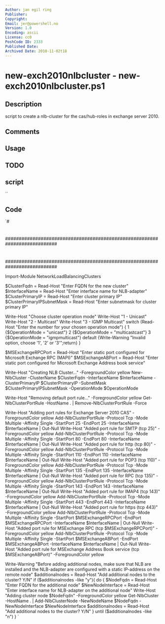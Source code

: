 ```yaml
---
Author: jan egil ring
Publisher: 
Copyright: 
Email: jer@powershell.no
Version: 1.0
Encoding: ascii
License: cc0
PoshCode ID: 2333
Published Date: 
Archived Date: 2010-11-02t18
---
```


# new-exch2010nlbcluster - new-exch2010nlbcluster.ps1

## Description

script to create a nlb-cluster for the cas/hub-roles in exchange server 2010.

## Comments



## Usage



## TODO



## script

``

## Code

`#
 #
 ###########################################################################
 #
 #
 #
 #
 #
 #
 ###########################################################################
 
 Import-Module NetworkLoadBalancingClusters
 
 $ClusterFqdn = Read-Host "Enter FQDN for the new cluster"
 $InterfaceName = Read-Host "Enter interface name for NLB-adapter"
 $ClusterPrimaryIP = Read-Host "Enter cluster primary IP"
 $ClusterPrimaryIPSubnetMask = Read-Host "Enter subnetmask for cluster primary IP"
 
 Write-Host "Choose cluster operation mode"
 Write-Host "1 - Unicast"
 Write-Host "2 - Multicast"
 Write-Host "3 - IGMP Multicast"
 switch (Read-Host "Enter the number for your chosen operation mode")
 {
 1 {$OperationMode = "unicast"}
 2 {$OperationMode = "multicastcast"}
 3 {$OperationMode = "igmpmulticast"}
 default {Write-Warning "Invalid option, choose '1', '2' or '3'";return}
 }
 
 $MSExchangeRPCPort = Read-Host "Enter static port configured for Microsoft Exchange RPC (MAPI)"
 $MSExchangeABPort = Read-Host "Enter static port configured for Microsoft Exchange Address book service"
 
 Write-Host "Creating NLB Cluster..." -ForegroundColor yellow
 New-NlbCluster -ClusterName $ClusterFqdn -InterfaceName $InterfaceName -ClusterPrimaryIP $ClusterPrimaryIP -SubnetMask $ClusterPrimaryIPSubnetMask -OperationMode $OperationMode
 
 Write-Host "Removing default port rule..." -ForegroundColor yellow
 Get-NlbClusterPortRule -HostName . | Remove-NlbClusterPortRule -Force
 
 Write-Host "Adding port rules for Exchange Server 2010 CAS" -ForegroundColor yellow
 Add-NlbClusterPortRule -Protocol Tcp -Mode Multiple -Affinity Single -StartPort 25 -EndPort 25 -InterfaceName $InterfaceName | Out-Null
 Write-Host "Added port rule for SMTP (tcp 25)" -ForegroundColor yellow
 Add-NlbClusterPortRule -Protocol Tcp -Mode Multiple -Affinity Single -StartPort 80 -EndPort 80 -InterfaceName $InterfaceName | Out-Null
 Write-Host "Added port rule for http (tcp 80)" -ForegroundColor yellow
 Add-NlbClusterPortRule -Protocol Tcp -Mode Multiple -Affinity Single -StartPort 110 -EndPort 110 -InterfaceName $InterfaceName | Out-Null
 Write-Host "Added port rule for POP3 (tcp 110)" -ForegroundColor yellow
 Add-NlbClusterPortRule -Protocol Tcp -Mode Multiple -Affinity Single -StartPort 135 -EndPort 135 -InterfaceName $InterfaceName | Out-Null
 Write-Host "Added port rule for RPC (tcp 135)" -ForegroundColor yellow
 Add-NlbClusterPortRule -Protocol Tcp -Mode Multiple -Affinity Single -StartPort 143 -EndPort 143 -InterfaceName $InterfaceName | Out-Null
 Write-Host "Added port rule for IMAP4 (tcp 143)" -ForegroundColor yellow
 Add-NlbClusterPortRule -Protocol Tcp -Mode Multiple -Affinity Single -StartPort 443 -EndPort 443 -InterfaceName $InterfaceName | Out-Null
 Write-Host "Added port rule for https (tcp 443)" -ForegroundColor yellow
 Add-NlbClusterPortRule -Protocol Tcp -Mode Multiple -Affinity Single -StartPort $MSExchangeRPCPort -EndPort $MSExchangeRPCPort -InterfaceName $InterfaceName | Out-Null
 Write-Host "Added port rule for MSExchange RPC (tcp $MSExchangeRPCPort)" -ForegroundColor yellow
 Add-NlbClusterPortRule -Protocol Tcp -Mode Multiple -Affinity Single -StartPort $MSExchangeABPort -EndPort $MSExchangeABPort -InterfaceName $InterfaceName | Out-Null
 Write-Host "Added port rule for MSExchange Address Book service (tcp $MSExchangeABPort)" -ForegroundColor yellow
 
 Write-Warning "Before adding additional nodes, make sure that NLB are installed and the NLB-adapter are configured with a static IP-address on the remote node"
 $additionalnodes = Read-Host "Add additional nodes to the cluster? Y/N"
 if ($additionalnodes -like "y"){
 do {
 $NodeFqdn = Read-Host "Enter FQDN for the additional node"
 $NewNodeInterface = Read-Host "Enter interface name for NLB-adapter on the additional node"
 Write-Host "Adding cluster node $NodeFqdn" -ForegroundColor yellow
 Get-NlbCluster -HostName . | Add-NlbClusterNode -NewNodeName $NodeFqdn -NewNodeInterface $NewNodeInterface
 $additionalnodes = Read-Host "Add additional nodes to the cluster? Y/N"
 } until ($additionalnodes -like "n") 
 }
`

